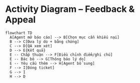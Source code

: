 # Activity Diagram – Feedback & Appeal

```mermaid
flowchart TD
  A[Agent mở báo cáo] --> B[Chọn mục cần khiếu nại]
  B --> C[Đưa lý do + bằng chứng]
  C --> D[QA xem xét]
  D --> E{Kết quả}
  E -- Chấp thuận --> F[Điều chỉnh điểm/ghi chú]
  E -- Bác bỏ --> G[Thông báo lý do]
  E -- Yêu cầu thêm --> H[Agent bổ sung]
  F --> I[Đóng ticket]
  G --> I
  H --> D
```
